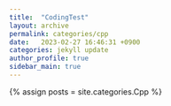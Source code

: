 ```yaml
---
title:  "CodingTest"
layout: archive
permalink: categories/cpp
date:   2023-02-27 16:46:31 +0900
categories: jekyll update
author_profile: true
sidebar_main: true
---
```


{% assign posts = site.categories.Cpp %}